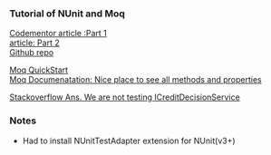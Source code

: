 

### Tutorial of NUnit and Moq 
[Codementor article :Part 1](https://www.codementor.io/copperstarconsulting/intro-to-unit-testing-c-code-with-nunit-and-moq-part-1-y2b9iv8iq)  
[article: Part 2](https://www.codementor.io/copperstarconsulting/dynamic-test-cases-with-c-and-nunit-8tovg10gn)  
[Github repo](https://github.com/CopperStarSystems/UnitTesting.GettingStarted)  

[Moq QuickStart](https://github.com/Moq/moq4/wiki/Quickstart)  
[Moq Documenatation: Nice place to see all methods and properties](http://www.nudoq.org/#!/Packages/Moq/Moq/IReturns(TMock,TResult)/M/Returns(T1,T2))  

[Stackoverflow Ans. We are not testing ICreditDecisionService](https://stackoverflow.com/questions/47026424/all-moq-testcases-pass-without-checking-any-logic)  


### Notes
* Had to install NUnitTestAdapter extension for NUnit(v3+)
